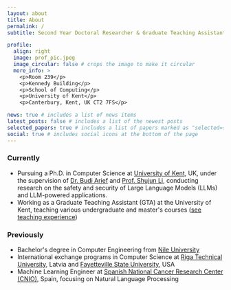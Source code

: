 ```yaml
---
layout: about
title: About
permalink: /
subtitle: Second Year Doctoral Researcher & Graduate Teaching Assistant at <a href='https://kent.ac.uk'>University of Kent</a>

profile:
  align: right
  image: prof_pic.jpeg
  image_circular: false # crops the image to make it circular
  more_info: >
    <p>Room 239</p>
    <p>Kennedy Building</p>
    <p>School of Computing</p> 
    <p>University of Kent</p>
    <p>Canterbury, Kent, UK CT2 7FS</p>

news: true # includes a list of news items
latest_posts: false # includes a list of the newest posts
selected_papers: true # includes a list of papers marked as "selected={true}"
social: true # includes social icons at the bottom of the page
---
```


### Currently

- Pursuing a Ph.D. in Computer Science at [University of Kent](https://kent.ac.uk), UK, under the supervision of [Dr. Budi Arief](https://www.kent.ac.uk/school-of-computing/people/3056/arief-budi) and [Prof. Shujun Li](https://www.hooklee.com/), conducting research on the safety and security of Large Language Models (LLMs) and LLM-powered applications.
- Working as a Graduate Teaching Assistant (GTA) at the University of Kent, teaching various undergraduate and master's courses ([see teaching experience](/teaching/))

### Previously

- Bachelor's degree in Computer Engineering from [Nile University](https://nu.edu.eg)
- International exchange programs in Computer Science at [Riga Technical University](https://rtu.lv), Latvia and [Fayetteville State University](https://www.uncfsu.edu/), USA
- Machine Learning Engineer at [Spanish National Cancer Research Center (CNIO)](https://cnio.es/en), Spain, focusing on Natural Language Processing

